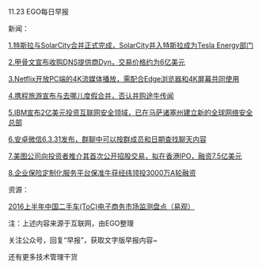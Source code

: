 11.23 EGO每日早报

新闻：

[1.特斯拉与SolarCity合并正式完成，SolarCity并入特斯拉成为Tesla Energy部门](http://36kr.com/p/5057154.html?ktm_source=feed)

[2.甲骨文宣布收购DNS提供商Dyn，交易价格约为6亿美元](http://www.leiphone.com/news/201611/L1bkqBUfJ6u63aHf.html)

[3.Netflix开放PC端的4K流媒体播放，需配合Edge浏览器和4K屏幕共同使用](http://news.cnblogs.com/n/557594/)

[4.携程旅游宣布与去哪儿度假合并，否认并购途牛传闻](http://news.cnblogs.com/n/557597/)

[5.IBM宣布2亿美元投资互联网安全领域，已在马萨诸塞州建立新的全球网络安全总部](http://www.techweb.com.cn/finance/2016-11-22/2437125.shtml)

[6.安卓微信6.3.31发布，群聊中可以按群成员和日期查找聊天内容](http://app.techweb.com.cn/android/2016-11-22/2437119.shtml)

[7.美图公司向投资者推介其首次公开招股交易，拟在香港IPO，融资7.5亿美元](http://mi.techweb.com.cn/tmt/2016-11-22/2437123.shtml)

[8.企业保险定制化服务平台保准牛获经纬领投3000万A轮融资](http://36kr.com/p/5056990.html?ktm_source=feed)

资源：

[2016上半年中国二手车(ToC)电子商务市场监测盘点（易观）](http://www.analysys.cn/view/report/detail.html?columnId=8&articleId=1000387)

注：上述内容来源于互联网，由EGO整理

关注公众号，回复“早报”，获取文字版早报内容~

还有更多技术管理干货
